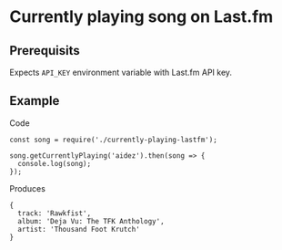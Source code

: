 # Currently playing song on Last.fm

## Prerequisits

Expects `API_KEY` environment variable with Last.fm API key.

## Example

Code

```(javascript)
const song = require('./currently-playing-lastfm');

song.getCurrentlyPlaying('aidez').then(song => {
  console.log(song);
});
```

Produces

```(javascript)
{
  track: 'Rawkfist',
  album: 'Deja Vu: The TFK Anthology',
  artist: 'Thousand Foot Krutch'
}
```
